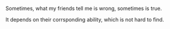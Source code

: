 Sometimes, what my friends tell me is wrong, sometimes is true.

It depends on their corrsponding ability, which is not hard to find.
